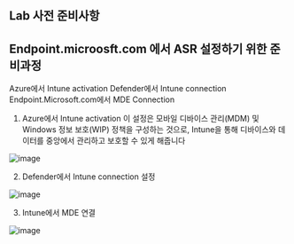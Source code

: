 ## Lab 사전 준비사항 

## Endpoint.microosft.com 에서 ASR 설정하기 위한 준비과정
Azure에서 Intune activation
Defender에서 Intune connection 
Endpoint.Microsoft.com에서 MDE Connection

1. Azure에서 Intune activation
이 설정은 모바일 디바이스 관리(MDM) 및 Windows 정보 보호(WIP) 정책을 구성하는 것으로, Intune을 통해 디바이스와 데이터를 중앙에서 관리하고 보호할 수 있게 해줍니다

![image](https://github.com/user-attachments/assets/6f4cda41-660c-41de-b654-8c37d0cf6ee2)

2. Defender에서 Intune connection 설정

![image](https://github.com/user-attachments/assets/999524fc-8cac-4701-b2e5-907fc2df2554)

3. Intune에서 MDE 연결

![image](https://github.com/user-attachments/assets/1eee9003-f7aa-480e-8144-8489221bbd2c)

